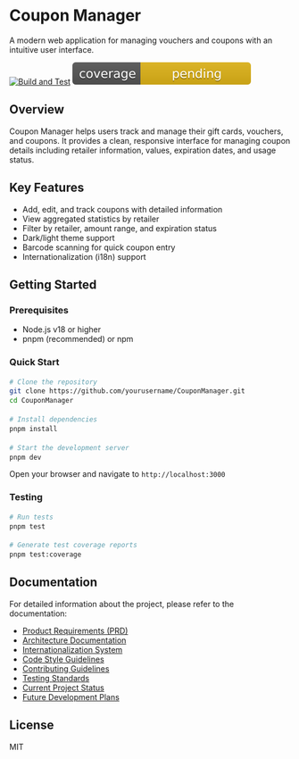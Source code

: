 # Coupon Manager

A modern web application for managing vouchers and coupons with an intuitive user interface.

[![Build and Test](https://github.com/yourusername/CouponManager/actions/workflows/build-and-test.yml/badge.svg)](https://github.com/yourusername/CouponManager/actions/workflows/build-and-test.yml)
[![Coverage](./badges/coverage/coverage-badge.svg)](./badges/coverage/coverage-badge.svg)

## Overview

Coupon Manager helps users track and manage their gift cards, vouchers, and coupons. It provides a clean, responsive interface for managing coupon details including retailer information, values, expiration dates, and usage status.

## Key Features

- Add, edit, and track coupons with detailed information
- View aggregated statistics by retailer
- Filter by retailer, amount range, and expiration status
- Dark/light theme support
- Barcode scanning for quick coupon entry
- Internationalization (i18n) support

## Getting Started

### Prerequisites

- Node.js v18 or higher
- pnpm (recommended) or npm

### Quick Start

```bash
# Clone the repository
git clone https://github.com/yourusername/CouponManager.git
cd CouponManager

# Install dependencies
pnpm install

# Start the development server
pnpm dev
```

Open your browser and navigate to `http://localhost:3000`

### Testing

```bash
# Run tests
pnpm test

# Generate test coverage reports
pnpm test:coverage
```

## Documentation

For detailed information about the project, please refer to the documentation:

- [Product Requirements (PRD)](docs/prd.md)
- [Architecture Documentation](docs/architecture.md) 
- [Internationalization System](docs/i18n-system.md)
- [Code Style Guidelines](docs/code-style.md)
- [Contributing Guidelines](docs/contributing.md)
- [Testing Standards](docs/testing-standards.md)
- [Current Project Status](docs/project-status/status.md)
- [Future Development Plans](docs/project-status/todo.md)

## License

MIT